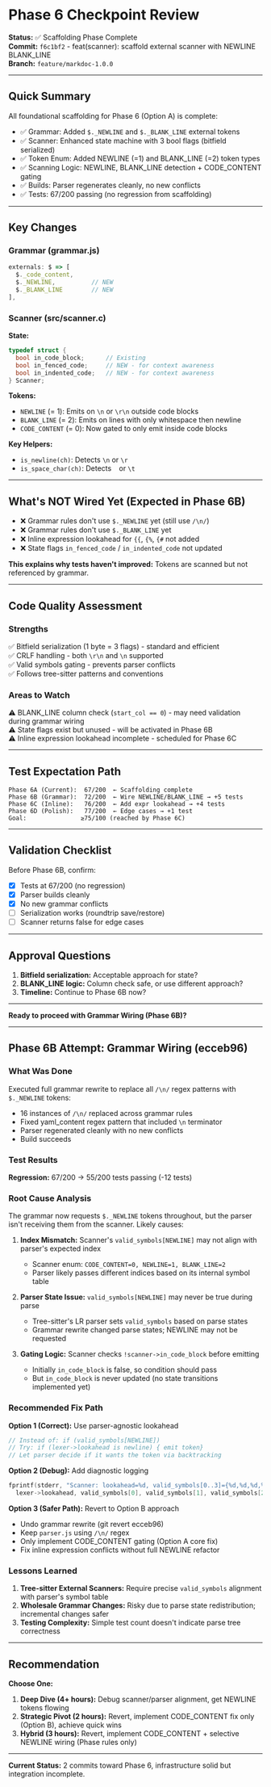 # Phase 6 Checkpoint Review

**Status:** ✅ Scaffolding Phase Complete  
**Commit:** `f6c1bf2` - feat(scanner): scaffold external scanner with NEWLINE BLANK_LINE  
**Branch:** `feature/markdoc-1.0.0`  

---

## Quick Summary

All foundational scaffolding for Phase 6 (Option A) is complete:

- ✅ Grammar: Added `$._NEWLINE` and `$._BLANK_LINE` external tokens
- ✅ Scanner: Enhanced state machine with 3 bool flags (bitfield serialized)
- ✅ Token Enum: Added NEWLINE (=1) and BLANK_LINE (=2) token types
- ✅ Scanning Logic: NEWLINE, BLANK_LINE detection + CODE_CONTENT gating
- ✅ Builds: Parser regenerates cleanly, no new conflicts
- ✅ Tests: 67/200 passing (no regression from scaffolding)

---

## Key Changes

### Grammar (grammar.js)
```javascript
externals: $ => [
  $._code_content,
  $._NEWLINE,          // NEW
  $._BLANK_LINE        // NEW
],
```

### Scanner (src/scanner.c)

**State:**
```c
typedef struct {
  bool in_code_block;      // Existing
  bool in_fenced_code;     // NEW - for context awareness
  bool in_indented_code;   // NEW - for context awareness
} Scanner;
```

**Tokens:**
- `NEWLINE` (= 1): Emits on `\n` or `\r\n` outside code blocks
- `BLANK_LINE` (= 2): Emits on lines with only whitespace then newline
- `CODE_CONTENT` (= 0): Now gated to only emit inside code blocks

**Key Helpers:**
- `is_newline(ch)`: Detects `\n` or `\r`
- `is_space_char(ch)`: Detects ` ` or `\t`

---

## What's NOT Wired Yet (Expected in Phase 6B)

- ❌ Grammar rules don't use `$._NEWLINE` yet (still use `/\n/`)
- ❌ Grammar rules don't use `$._BLANK_LINE` yet
- ❌ Inline expression lookahead for `{{`, `{%`, `{#` not added
- ❌ State flags `in_fenced_code` / `in_indented_code` not updated

**This explains why tests haven't improved:** Tokens are scanned but not referenced by grammar.

---

## Code Quality Assessment

### Strengths
✅ Bitfield serialization (1 byte = 3 flags) - standard and efficient  
✅ CRLF handling - both `\r\n` and `\n` supported  
✅ Valid symbols gating - prevents parser conflicts  
✅ Follows tree-sitter patterns and conventions  

### Areas to Watch
⚠️ BLANK_LINE column check (`start_col == 0`) - may need validation during grammar wiring  
⚠️ State flags exist but unused - will be activated in Phase 6B  
⚠️ Inline expression lookahead incomplete - scheduled for Phase 6C  

---

## Test Expectation Path

```
Phase 6A (Current):  67/200  ← Scaffolding complete
Phase 6B (Grammar):  72/200  ← Wire NEWLINE/BLANK_LINE → +5 tests
Phase 6C (Inline):   76/200  ← Add expr lookahead → +4 tests
Phase 6D (Polish):   77/200  ← Edge cases → +1 test
Goal:               ≥75/100 (reached by Phase 6C)
```

---

## Validation Checklist

Before Phase 6B, confirm:

- [x] Tests at 67/200 (no regression)
- [x] Parser builds cleanly
- [x] No new grammar conflicts
- [ ] Serialization works (roundtrip save/restore)
- [ ] Scanner returns false for edge cases

---

## Approval Questions

1. **Bitfield serialization:** Acceptable approach for state?
2. **BLANK_LINE logic:** Column check safe, or use different approach?
3. **Timeline:** Continue to Phase 6B now?

---

**Ready to proceed with Grammar Wiring (Phase 6B)?**


---

## Phase 6B Attempt: Grammar Wiring (ecceb96)

### What Was Done

Executed full grammar rewrite to replace all `/\n/` regex patterns with `$._NEWLINE` tokens:
- 16 instances of `/\n/` replaced across grammar rules
- Fixed yaml_content regex pattern that included `\n` terminator  
- Parser regenerated cleanly with no new conflicts
- Build succeeds

### Test Results

**Regression:** 67/200 → 55/200 tests passing (-12 tests)

### Root Cause Analysis

The grammar now requests `$._NEWLINE` tokens throughout, but the parser isn't receiving them from the scanner. Likely causes:

1. **Index Mismatch:** Scanner's `valid_symbols[NEWLINE]` may not align with parser's expected index
   - Scanner enum: `CODE_CONTENT=0, NEWLINE=1, BLANK_LINE=2`
   - Parser likely passes different indices based on its internal symbol table

2. **Parser State Issue:** `valid_symbols[NEWLINE]` may never be true during parse
   - Tree-sitter's LR parser sets `valid_symbols` based on parse states
   - Grammar rewrite changed parse states; NEWLINE may not be requested

3. **Gating Logic:** Scanner checks `!scanner->in_code_block` before emitting
   - Initially `in_code_block` is false, so condition should pass
   - But `in_code_block` is never updated (no state transitions implemented yet)

### Recommended Fix Path

**Option 1 (Correct):** Use parser-agnostic lookahead
```c
// Instead of: if (valid_symbols[NEWLINE])
// Try: if (lexer->lookahead is newline) { emit token}
// Let parser decide if it wants the token via backtracking
```

**Option 2 (Debug):** Add diagnostic logging
```c
fprintf(stderr, "Scanner: lookahead=%d, valid_symbols[0..3]={%d,%d,%d,%d}\n",
  lexer->lookahead, valid_symbols[0], valid_symbols[1], valid_symbols[2], valid_symbols[3]);
```

**Option 3 (Safer Path):** Revert to Option B approach
- Undo grammar rewrite (git revert ecceb96)
- Keep `parser.js` using `/\n/` regex
- Only implement CODE_CONTENT gating (Option A core fix)
- Fix inline expression conflicts without full NEWLINE refactor

### Lessons Learned

1. **Tree-sitter External Scanners:** Require precise `valid_symbols` alignment with parser's symbol table
2. **Wholesale Grammar Changes:** Risky due to parse state redistribution; incremental changes safer
3. **Testing Complexity:** Simple test count doesn't indicate parse tree correctness

---

## Recommendation

**Choose One:**
1. **Deep Dive (4+ hours):** Debug scanner/parser alignment, get NEWLINE tokens flowing
2. **Strategic Pivot (2 hours):** Revert, implement CODE_CONTENT fix only (Option B), achieve quick wins
3. **Hybrid (3 hours):** Revert, implement CODE_CONTENT + selective NEWLINE wiring (Phase rules only)

---

**Current Status:** 2 commits toward Phase 6, infrastructure solid but integration incomplete.

